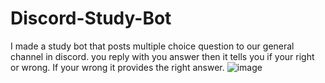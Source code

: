 # Discord-Study-Bot
I made a study bot that posts multiple choice question  to our general channel in discord.  you reply with you answer then it tells you if your right or wrong. If your wrong it provides the right answer.
![image](https://github.com/user-attachments/assets/f8448f02-b6f5-4dee-93c2-104a219a6c9d)

